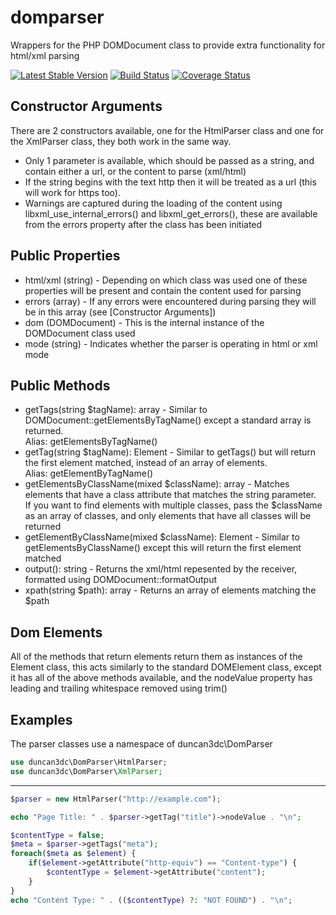 domparser
=========

Wrappers for the PHP DOMDocument class to provide extra functionality for html/xml parsing

[![Latest Stable Version](https://poser.pugx.org/duncan3dc/domparser/version.svg)](https://packagist.org/packages/duncan3dc/domparser)
[![Build Status](https://travis-ci.org/duncan3dc/domparser.svg?branch=master)](https://travis-ci.org/duncan3dc/domparser)
[![Coverage Status](https://coveralls.io/repos/github/duncan3dc/domparser/badge.svg?branch=master)](https://coveralls.io/github/duncan3dc/domparser)



Constructor Arguments
---------------------
There are 2 constructors available, one for the HtmlParser class and one for the XmlParser class, they both work in the same way.
* Only 1 parameter is available, which should be passed as a string, and contain either a url, or the content to parse (xml/html)
* If the string begins with the text http then it will be treated as a url (this will work for https too).
* Warnings are captured during the loading of the content using libxml_use_internal_errors() and libxml_get_errors(), these are available from the errors property after the class has been initiated


Public Properties
-----------------
* html/xml (string) - Depending on which class was used one of these properties will be present and contain the content used for parsing
* errors (array) - If any errors were encountered during parsing they will be in this array (see [Constructor Arguments])
* dom (DOMDocument) - This is the internal instance of the DOMDocument class used
* mode (string) - Indicates whether the parser is operating in html or xml mode


Public Methods
--------------
* getTags(string $tagName): array - Similar to DOMDocument::getElementsByTagName() except a standard array is returned.  
Alias: getElementsByTagName()
* getTag(string $tagName): Element - Similar to getTags() but will return the first element matched, instead of an array of elements.  
Alias: getElementByTagName()
* getElementsByClassName(mixed $className): array - Matches elements that have a class attribute that matches the string parameter.  
If you want to find elements with multiple classes, pass the $className as an array of classes, and only elements that have all classes will be returned
* getElementByClassName(mixed $className): Element - Similar to getElementsByClassName() except this will return the first element matched
* output(): string - Returns the xml/html repesented by the receiver, formatted using DOMDocument::formatOutput
* xpath(string $path): array - Returns an array of elements matching the $path


Dom Elements
------------
All of the methods that return elements return them as instances of the Element class, this acts similarly to the standard DOMElement class, except it has all of the above methods available, and the nodeValue property has leading and trailing whitespace removed using trim()


Examples
--------

The parser classes use a namespace of duncan3dc\DomParser
```php
use duncan3dc\DomParser\HtmlParser;
use duncan3dc\DomParser\XmlParser;
```

-------------------

```php
$parser = new HtmlParser("http://example.com");

echo "Page Title: " . $parser->getTag("title")->nodeValue . "\n";

$contentType = false;
$meta = $parser->getTags("meta");
foreach($meta as $element) {
	if($element->getAttribute("http-equiv") == "Content-type") {
		$contentType = $element->getAttribute("content");
	}
}
echo "Content Type: " . (($contentType) ?: "NOT FOUND") . "\n";
```
